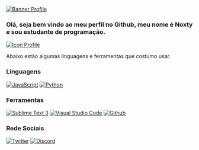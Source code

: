 [![Banner Profile](https://data.whicdn.com/images/332959603/original.jpg)]()

### Olá, seja bem vindo ao meu perfil no Github, meu nome é Noxty e sou estudante de programação.

[![Icon Profile]()]()

Abaixo estão algumas linguagens e ferramentas que costumo usar.

### Linguagens

[![JavaScript](https://img.icons8.com/ios/50/000000/javascript.png)]()
[![Python](https://img.icons8.com/ios/50/000000/python.png)]()

### Ferramentas

[![Sublime Text 3](https://img.icons8.com/ios/50/000000/sublime-text.png)]()
[![Visual Studio Code](https://img.icons8.com/ios/50/000000/visual-studio-logo.png)]()
[![Github](https://img.icons8.com/ios/50/000000/github.png)]()

### Rede Sociais

[![Twitter](https://img.icons8.com/fluent-systems-regular/50/000000/twitter.png)](https://twitter.com/blxcknoxty)
[![Discord](https://img.icons8.com/carbon-copy/50/000000/discord-logo.png)](https://discord.com/)
